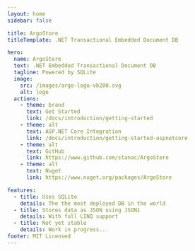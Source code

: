 ```yaml
---
layout: home
sidebar: false

title: ArgoStore
titleTemplate: .NET Transactional Embedded Document DB

hero:
  name: ArgoStore
  text: .NET Embedded Transactional Document DB
  tagline: Powered by SQLite
  image:
    src: /images/argo-logo-vb200.svg
    alt: logo
  actions:
    - theme: brand
      text: Get Started
      link: /docs/introduction/getting-started
    - theme: alt
      text: ASP.NET Core Integration
      link: /docs/introduction/getting-started-aspnetcore
    - theme: alt
      text: GitHub
      link: https://www.github.com/stanac/ArgoStore
    - theme: alt
      text: Nuget
      link: https://www.nuget.org/packages/ArgoStore

features:
  - title: Uses SQLite
    details: The the most deployed DB in the world 
  - title: Stores data as JSON using JSON1
    details: With full LINQ support
  - title: Not yet stable 
    details: Work in progress...
footer: MIT Licensed
---
```

